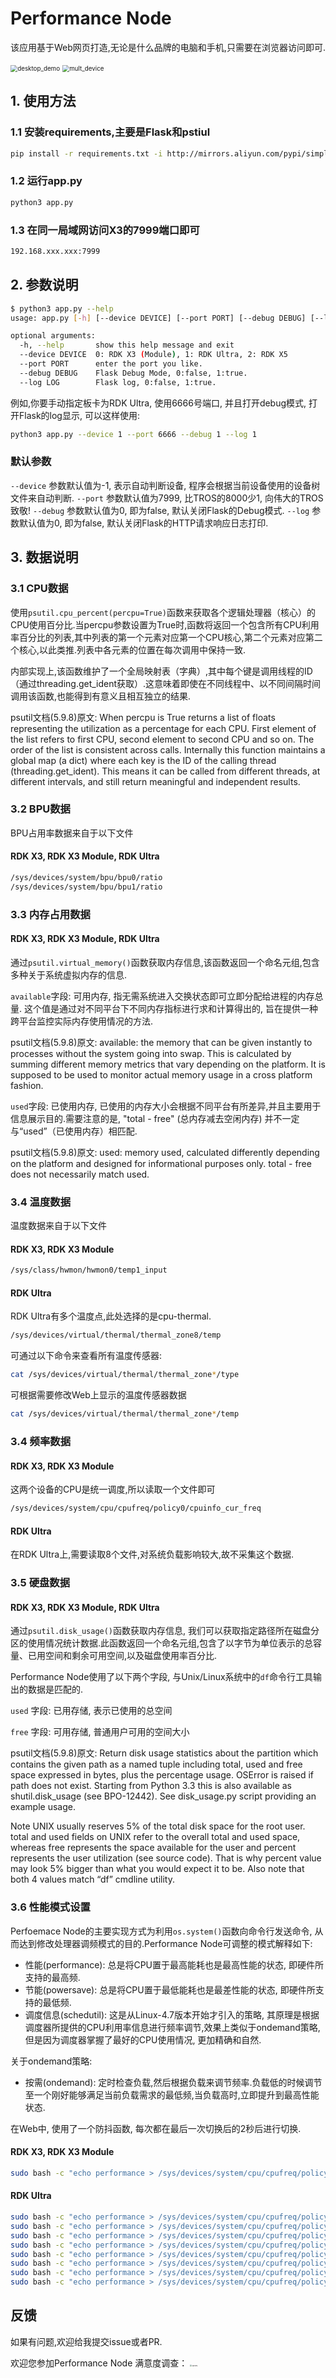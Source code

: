 # Performance Node

该应用基于Web网页打造,无论是什么品牌的电脑和手机,只需要在浏览器访问即可.

<img src=".\doc\desktop_demo.jpg" alt="desktop_demo" style="zoom:70%;" />

<img src=".\doc\mult_device.jpg" alt="mult_device" style="zoom:70%;" />

## 1. 使用方法

### 1.1 安装requirements,主要是Flask和pstiul

```bash
pip install -r requirements.txt -i http://mirrors.aliyun.com/pypi/simple/ --trusted-host mirrors.aliyun.com
```

### 1.2 运行app.py

```bash
python3 app.py
```

### 1.3 在同一局域网访问X3的7999端口即可

```bash
192.168.xxx.xxx:7999
```

## 2. 参数说明
```bash
$ python3 app.py --help
usage: app.py [-h] [--device DEVICE] [--port PORT] [--debug DEBUG] [--log LOG]

optional arguments:
  -h, --help       show this help message and exit
  --device DEVICE  0: RDK X3 (Module), 1: RDK Ultra, 2: RDK X5
  --port PORT      enter the port you like.
  --debug DEBUG    Flask Debug Mode, 0:false, 1:true.
  --log LOG        Flask log, 0:false, 1:true.
```
例如,你要手动指定板卡为RDK Ultra, 使用6666号端口, 并且打开debug模式, 打开Flask的log显示, 可以这样使用: 
```bash
python3 app.py --device 1 --port 6666 --debug 1 --log 1
```

### 默认参数
`--device` 参数默认值为-1, 表示自动判断设备, 程序会根据当前设备使用的设备树文件来自动判断.
`--port` 参数默认值为7999, 比TROS的8000少1, 向伟大的TROS致敬!
`--debug` 参数默认值为0, 即为false, 默认关闭Flask的Debug模式.
`--log` 参数默认值为0, 即为false, 默认关闭Flask的HTTP请求响应日志打印.
 
## 3. 数据说明
### 3.1 CPU数据
使用`psutil.cpu_percent(percpu=True)`函数来获取各个逻辑处理器（核心）的CPU使用百分比.当percpu参数设置为True时,函数将返回一个包含所有CPU利用率百分比的列表,其中列表的第一个元素对应第一个CPU核心,第二个元素对应第二个核心,以此类推.列表中各元素的位置在每次调用中保持一致.

内部实现上,该函数维护了一个全局映射表（字典）,其中每个键是调用线程的ID（通过threading.get_ident获取）.这意味着即使在不同线程中、以不同间隔时间调用该函数,也能得到有意义且相互独立的结果.

psutil文档(5.9.8)原文:
When percpu is True returns a list of floats representing the utilization as a percentage for each CPU. First element of the list refers to first CPU, second element to second CPU and so on. The order of the list is consistent across calls. Internally this function maintains a global map (a dict) where each key is the ID of the calling thread (threading.get_ident). This means it can be called from different threads, at different intervals, and still return meaningful and independent results.

### 3.2 BPU数据
BPU占用率数据来自于以下文件
#### RDK X3, RDK X3 Module, RDK Ultra
```bash
/sys/devices/system/bpu/bpu0/ratio
/sys/devices/system/bpu/bpu1/ratio
```
### 3.3 内存占用数据
#### RDK X3, RDK X3 Module, RDK Ultra
通过`psutil.virtual_memory()`函数获取内存信息,该函数返回一个命名元组,包含多种关于系统虚拟内存的信息.

`available`字段: 可用内存, 指无需系统进入交换状态即可立即分配给进程的内存总量. 这个值是通过对不同平台下不同内存指标进行求和计算得出的, 旨在提供一种跨平台监控实际内存使用情况的方法.

psutil文档(5.9.8)原文: available: the memory that can be given instantly to processes without the system going into swap. This is calculated by summing different memory metrics that vary depending on the platform. It is supposed to be used to monitor actual memory usage in a cross platform fashion.

`used`字段: 已使用内存, 已使用的内存大小会根据不同平台有所差异,并且主要用于信息展示目的.需要注意的是, "total - free" (总内存减去空闲内存) 并不一定与“used”（已使用内存）相匹配.

psutil文档(5.9.8)原文: used: memory used, calculated differently depending on the platform and designed for informational purposes only. total - free does not necessarily match used.

### 3.4 温度数据
温度数据来自于以下文件
#### RDK X3, RDK X3 Module
```bash
/sys/class/hwmon/hwmon0/temp1_input
```

#### RDK Ultra

RDK Ultra有多个温度点,此处选择的是cpu-thermal.
```bash
/sys/devices/virtual/thermal/thermal_zone8/temp
```


可通过以下命令来查看所有温度传感器: 
```bash
cat /sys/devices/virtual/thermal/thermal_zone*/type
```

可根据需要修改Web上显示的温度传感器数据
```bash
cat /sys/devices/virtual/thermal/thermal_zone*/temp
```

### 3.4 频率数据
#### RDK X3, RDK X3 Module
这两个设备的CPU是统一调度,所以读取一个文件即可
```bash
/sys/devices/system/cpu/cpufreq/policy0/cpuinfo_cur_freq
```
#### RDK Ultra
在RDK Ultra上,需要读取8个文件,对系统负载影响较大,故不采集这个数据.

### 3.5 硬盘数据
#### RDK X3, RDK X3 Module, RDK Ultra
通过`psutil.disk_usage()`函数获取内存信息, 我们可以获取指定路径所在磁盘分区的使用情况统计数据.此函数返回一个命名元组,包含了以字节为单位表示的总容量、已用空间和剩余可用空间,以及磁盘使用率百分比.

Performance Node使用了以下两个字段, 与Unix/Linux系统中的`df`命令行工具输出的数据是匹配的.

`used` 字段: 已用存储, 表示已使用的总空间

`free` 字段: 可用存储, 普通用户可用的空间大小

psutil文档(5.9.8)原文: Return disk usage statistics about the partition which contains the given path as a named tuple including total, used and free space expressed in bytes, plus the percentage usage. OSError is raised if path does not exist. Starting from Python 3.3 this is also available as shutil.disk_usage (see BPO-12442). See disk_usage.py script providing an example usage.

Note UNIX usually reserves 5% of the total disk space for the root user. total and used fields on UNIX refer to the overall total and used space, whereas free represents the space available for the user and percent represents the user utilization (see source code). That is why percent value may look 5% bigger than what you would expect it to be. Also note that both 4 values match “df” cmdline utility.

### 3.6 性能模式设置

Perfoemace Node的主要实现方式为利用`os.system()`函数向命令行发送命令, 从而达到修改处理器调频模式的目的.Performance Node可调整的模式解释如下:

- 性能(performance): 总是将CPU置于最高能耗也是最高性能的状态, 即硬件所支持的最高频.
- 节能(powersave): 总是将CPU置于最低能耗也是最差性能的状态, 即硬件所支持的最低频.
- 调度信息(schedutil): 这是从Linux-4.7版本开始才引入的策略, 其原理是根据调度器所提供的CPU利用率信息进行频率调节,效果上类似于ondemand策略, 但是因为调度器掌握了最好的CPU使用情况, 更加精确和自然.

关于ondemand策略: 

- 按需(ondemand): 定时检查负载,然后根据负载来调节频率.负载低的时候调节至一个刚好能够满足当前负载需求的最低频,当负载高时,立即提升到最高性能状态.

在Web中, 使用了一个防抖函数, 每次都在最后一次切换后的2秒后进行切换. 

#### RDK X3, RDK X3 Module
```bash
sudo bash -c "echo performance > /sys/devices/system/cpu/cpufreq/policy0/scaling_governor"
```

#### RDK Ultra
```bash
sudo bash -c "echo performance > /sys/devices/system/cpu/cpufreq/policy0/scaling_governor" && \
sudo bash -c "echo performance > /sys/devices/system/cpu/cpufreq/policy1/scaling_governor" && \
sudo bash -c "echo performance > /sys/devices/system/cpu/cpufreq/policy2/scaling_governor" && \
sudo bash -c "echo performance > /sys/devices/system/cpu/cpufreq/policy3/scaling_governor" && \
sudo bash -c "echo performance > /sys/devices/system/cpu/cpufreq/policy4/scaling_governor" && \
sudo bash -c "echo performance > /sys/devices/system/cpu/cpufreq/policy5/scaling_governor" && \
sudo bash -c "echo performance > /sys/devices/system/cpu/cpufreq/policy6/scaling_governor" && \
sudo bash -c "echo performance > /sys/devices/system/cpu/cpufreq/policy7/scaling_governor"
```

## 反馈
如果有问题,欢迎给我提交issue或者PR.

欢迎您参加Performance Node 满意度调查：
<img src=".\doc\survey.jpg" alt="survey" style="zoom:20%;" />
